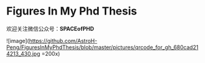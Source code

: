 # Figures In My Phd Thesis
欢迎关注微信公众号：**SPACEofPHD**

![image](https://github.com/AstroH-Peng/FiguresInMyPhdThesis/blob/master/pictures/qrcode_for_gh_680cad214213_430.jpg =200x)
